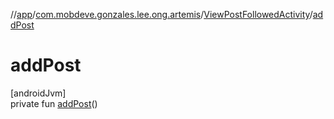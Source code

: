 //[app](../../../index.md)/[com.mobdeve.gonzales.lee.ong.artemis](../index.md)/[ViewPostFollowedActivity](index.md)/[addPost](add-post.md)

# addPost

[androidJvm]\
private fun [addPost](add-post.md)()
